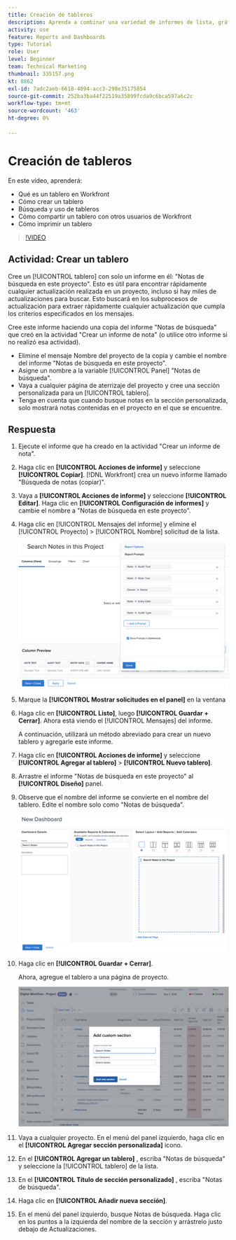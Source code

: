 ```yaml
---
title: Creación de tableros
description: Aprenda a combinar una variedad de informes de lista, gráficos, calendarios y páginas web externas en un tablero en Workfront.
activity: use
feature: Reports and Dashboards
type: Tutorial
role: User
level: Beginner
team: Technical Marketing
thumbnail: 335157.png
kt: 8862
exl-id: 7adc2aeb-6618-4894-acc3-298e35175854
source-git-commit: 252ba3ba44f22519a35899fcda9c6bca597a6c2c
workflow-type: tm+mt
source-wordcount: '463'
ht-degree: 0%

---
```


# Creación de tableros

En este vídeo, aprenderá:

* Qué es un tablero en Workfront
* Cómo crear un tablero
* Búsqueda y uso de tableros
* Cómo compartir un tablero con otros usuarios de Workfront
* Cómo imprimir un tablero

>[!VIDEO](https://video.tv.adobe.com/v/335157/?quality=12)

## Actividad: Crear un tablero

Cree un [!UICONTROL tablero] con solo un informe en él: &quot;Notas de búsqueda en este proyecto&quot;. Esto es útil para encontrar rápidamente cualquier actualización realizada en un proyecto, incluso si hay miles de actualizaciones para buscar. Esto buscará en los subprocesos de actualización para extraer rápidamente cualquier actualización que cumpla los criterios especificados en los mensajes.

Cree este informe haciendo una copia del informe &quot;Notas de búsqueda&quot; que creó en la actividad &quot;Crear un informe de nota&quot; (o utilice otro informe si no realizó esa actividad).

* Elimine el mensaje Nombre del proyecto de la copia y cambie el nombre del informe &quot;Notas de búsqueda en este proyecto&quot;.
* Asigne un nombre a la variable [!UICONTROL Panel] &quot;Notas de búsqueda&quot;.
* Vaya a cualquier página de aterrizaje del proyecto y cree una sección personalizada para un [!UICONTROL tablero].
* Tenga en cuenta que cuando busque notas en la sección personalizada, solo mostrará notas contenidas en el proyecto en el que se encuentre.

## Respuesta

1. Ejecute el informe que ha creado en la actividad &quot;Crear un informe de nota&quot;.
1. Haga clic en **[!UICONTROL Acciones de informe]** y seleccione **[!UICONTROL Copiar]**. [!DNL Workfront] crea un nuevo informe llamado &quot;Búsqueda de notas (copiar)&quot;.
1. Vaya a **[!UICONTROL Acciones de informe]** y seleccione **[!UICONTROL Editar]**. Haga clic en **[!UICONTROL Configuración de informes]** y cambie el nombre a &quot;Notas de búsqueda en este proyecto&quot;.
1. Haga clic en [!UICONTROL Mensajes del informe] y elimine el [!UICONTROL Proyecto] > [!UICONTROL Nombre] solicitud de la lista.

   ![Una imagen de la pantalla para crear un tablero nuevo](assets/edit-report-prompts.png)

1. Marque la **[!UICONTROL Mostrar solicitudes en el panel]** en la ventana
1. Haga clic en **[!UICONTROL Listo]**, luego **[!UICONTROL Guardar + Cerrar]**. Ahora está viendo el [!UICONTROL Mensajes] del informe.

   A continuación, utilizará un método abreviado para crear un nuevo tablero y agregarle este informe.

1. Haga clic en **[!UICONTROL Acciones de informe]** y seleccione **[!UICONTROL Agregar al tablero]** > **[!UICONTROL Nuevo tablero]**.
1. Arrastre el informe &quot;Notas de búsqueda en este proyecto&quot; al **[!UICONTROL Diseño]** panel.
1. Observe que el nombre del informe se convierte en el nombre del tablero. Edite el nombre solo como &quot;Notas de búsqueda&quot;.

   ![Una imagen de la pantalla para crear un tablero nuevo](assets/create-dashboard.png)

1. Haga clic en **[!UICONTROL Guardar + Cerrar]**.

   Ahora, agregue el tablero a una página de proyecto.

   ![Una imagen de la pantalla para crear un tablero nuevo](assets/add-custom-section.png)

1. Vaya a cualquier proyecto. En el menú del panel izquierdo, haga clic en el **[!UICONTROL Agregar sección personalizada]** icono.
1. En el **[!UICONTROL Agregar un tablero]** , escriba &quot;Notas de búsqueda&quot; y seleccione la [!UICONTROL tablero] de la lista.
1. En el **[!UICONTROL Título de sección personalizado]** , escriba &quot;Notas de búsqueda&quot;.
1. Haga clic en **[!UICONTROL Añadir nueva sección]**.
1. En el menú del panel izquierdo, busque Notas de búsqueda. Haga clic en los puntos a la izquierda del nombre de la sección y arrástrelo justo debajo de Actualizaciones.
